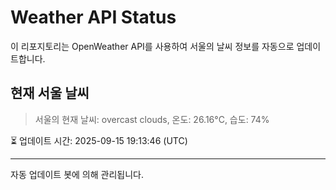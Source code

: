 
# Weather API Status

이 리포지토리는 OpenWeather API를 사용하여 서울의 날씨 정보를 자동으로 업데이트합니다.

## 현재 서울 날씨
> 서울의 현재 날씨: overcast clouds, 온도: 26.16°C, 습도: 74%

⏳ 업데이트 시간: 2025-09-15 19:13:46 (UTC)

---
자동 업데이트 봇에 의해 관리됩니다.
